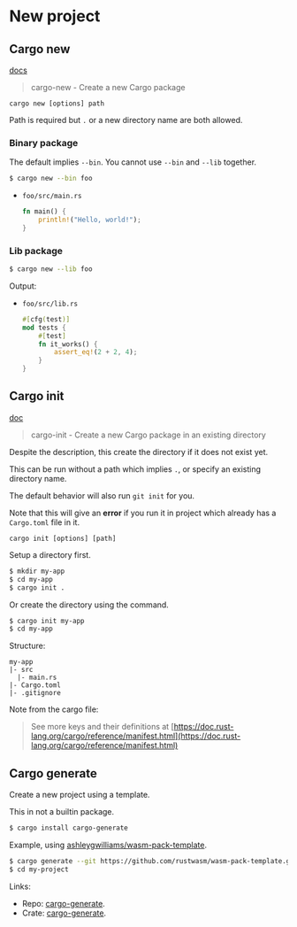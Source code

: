 # New project


## Cargo new

[docs](https://doc.rust-lang.org/cargo/commands/cargo-new.html)

> cargo-new - Create a new Cargo package

```
cargo new [options] path
```

Path is required but `.` or a new directory name are both allowed.

### Binary package

The default implies `--bin`. You cannot use `--bin` and `--lib` together.

```sh
$ cargo new --bin foo
```

- `foo/src/main.rs`
    ```rs
    fn main() {
        println!("Hello, world!");
    }
    ```

### Lib package

```sh
$ cargo new --lib foo
```

Output:

- `foo/src/lib.rs`
    ```rs
    #[cfg(test)]
    mod tests {
        #[test]
        fn it_works() {
            assert_eq!(2 + 2, 4);
        }
    }
    ```


## Cargo init

[doc](https://doc.rust-lang.org/cargo/commands/cargo-init.html)

> cargo-init - Create a new Cargo package in an existing directory

Despite the description, this create the directory if it does not exist yet.

This can be run without a path which implies `.`, or specify an existing directory name.

The default behavior will also run `git init` for you.

Note that this will give an **error** if you run it in project which already has a `Cargo.toml` file in it.

```
cargo init [options] [path]
```

Setup a directory first.

```sh
$ mkdir my-app
$ cd my-app
$ cargo init .
```

Or create the directory using the command.

```sh
$ cargo init my-app 
$ cd my-app
```

Structure:

```
my-app
|- src
  |- main.rs
|- Cargo.toml
|- .gitignore
```

Note from the cargo file:

> See more keys and their definitions at [https://doc.rust-lang.org/cargo/reference/manifest.html](https://doc.rust-lang.org/cargo/reference/manifest.html)


## Cargo generate

Create a new project using a template.

This in not a builtin package.

```sh
$ cargo install cargo-generate
```

Example, using [ashleygwilliams/wasm-pack-template](https://github.com/ashleygwilliams/wasm-pack-template).

```sh
$ cargo generate --git https://github.com/rustwasm/wasm-pack-template.git --name my-project
$ cd my-project
```

Links:

- Repo: [cargo-generate](https://github.com/cargo-generate/cargo-generate).
- Crate: [cargo-generate](https://crates.io/crates/cargo-generate).
